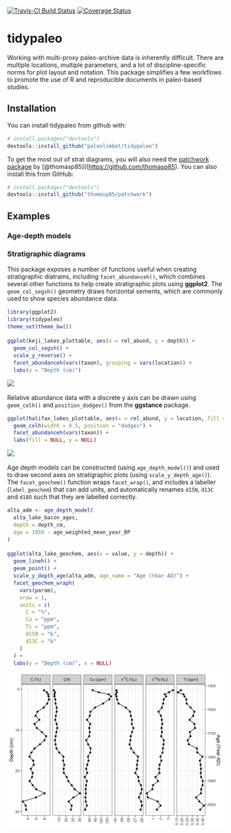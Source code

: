 
<!-- README.md is generated from README.Rmd. Please edit that file -->
[![Travis-CI Build Status](https://travis-ci.org/paleolimbot/tidypaleo.svg?branch=master)](https://travis-ci.org/paleolimbot/tidypaleo) [![Coverage Status](https://img.shields.io/codecov/c/github/paleolimbot/tidypaleo/master.svg)](https://codecov.io/github/paleolimbot/tidypaleo?branch=master)

tidypaleo
=========

Working with multi-proxy paleo-archive data is inherently difficult. There are multiple locations, multiple parameters, and a lot of discipline-specific norms for plot layout and notation. This package simplifies a few workflows to promote the use of R and reproducible documents in paleo-based studies.

Installation
------------

You can install tidypaleo from github with:

``` r
# install.packages("devtools")
devtools::install_github("paleolimbot/tidypaleo")
```

To get the most out of strat diagrams, you will also need the [patchwork package](https://github.com/thomasp85/patchwork) by \[@thomasp85\]((<https://github.com/thomasp85>). You can also install this from GitHub:

``` r
# install.packages("devtools")
devtools::install_github("thomasp85/patchwork")
```

Examples
--------

### Age-depth models

### Stratigraphic diagrams

This package exposes a number of functions useful when creating stratigraphic diatrams, including `facet_abundanceh()`, which combines several other functions to help create stratigraphic plots using **ggplot2**. The `geom_col_segsh()` geometry draws horizontal sements, which are commonly used to show species abundance data.

``` r
library(ggplot2)
library(tidypaleo)
theme_set(theme_bw())

ggplot(keji_lakes_plottable, aes(x = rel_abund, y = depth)) +
  geom_col_segsh() +
  scale_y_reverse() +
  facet_abundanceh(vars(taxon), grouping = vars(location)) +
  labs(y = "Depth (cm)")
```

![](README-keji-strat-1.png)

Relative abundance data with a discrete y axis can be drawn using `geom_colh()` and `position_dodgev()` from the **ggstance** package.

``` r
ggplot(halifax_lakes_plottable, aes(x = rel_abund, y = location, fill = sample_type)) +
  geom_colh(width = 0.5, position = "dodgev") +
  facet_abundanceh(vars(taxon)) +
  labs(fill = NULL, y = NULL)
```

![](README-halifax-lakes-plot-1.png)

Age depth models can be constructed (using `age_depth_model()`) and used to draw second axes on stratigraphic plots (using `scale_y_depth_age()`). The `facet_geochem()` function wraps `facet_wrap()`, and includes a labeller (`label_geochem`) that can add units, and automatically renames `d15N`, `d13C` and `d18O` such that they are labelled correctly.

``` r
alta_adm <- age_depth_model(
  alta_lake_bacon_ages, 
  depth = depth_cm,
  age = 1950 - age_weighted_mean_year_BP
)

ggplot(alta_lake_geochem, aes(x = value, y = depth)) +
  geom_lineh() +
  geom_point() +
  scale_y_depth_age(alta_adm, age_name = "Age (Year AD)") +
  facet_geochem_wraph(
    vars(param), 
    nrow = 1, 
    units = c(
      C = "%",
      Cu = "ppm",
      Ti = "ppm",
      d15N = "‰",
      d13C = "‰"
    )
  ) +
  labs(y = "Depth (cm)", x = NULL)
```

![](README-alta-strat-1.png)

